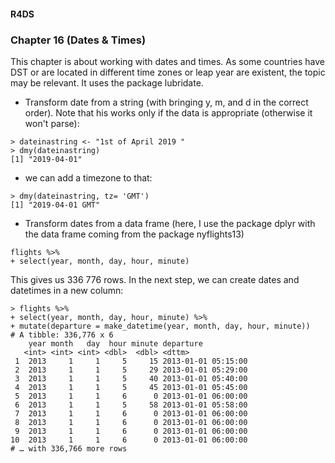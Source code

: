 #### R4DS
### Chapter 16 (Dates & Times)
This chapter is about working with dates and times. As some countries have DST or are located in different time zones or leap year are existent, the topic may be relevant. It uses the package lubridate.

- Transform date from a string (with bringing y, m, and d in the correct order). Note that his works only if the data is appropriate (otherwise it won't parse):
```
> dateinastring <- "1st of April 2019 "
> dmy(dateinastring)
[1] "2019-04-01"
```
  - we can add a timezone to that:
  ```
  > dmy(dateinastring, tz= 'GMT')
  [1] "2019-04-01 GMT"
  ```
  
- Transform dates from a data frame (here, I use the package dplyr with the data frame coming from the package nyflights13)
```
flights %>%
+ select(year, month, day, hour, minute)
 ```

This gives us 336 776 rows. In the next step, we can create dates and datetimes in a new column:
```
> flights %>%
+ select(year, month, day, hour, minute) %>%
+ mutate(departure = make_datetime(year, month, day, hour, minute))
# A tibble: 336,776 x 6
    year month   day  hour minute departure          
   <int> <int> <int> <dbl>  <dbl> <dttm>             
 1  2013     1     1     5     15 2013-01-01 05:15:00
 2  2013     1     1     5     29 2013-01-01 05:29:00
 3  2013     1     1     5     40 2013-01-01 05:40:00
 4  2013     1     1     5     45 2013-01-01 05:45:00
 5  2013     1     1     6      0 2013-01-01 06:00:00
 6  2013     1     1     5     58 2013-01-01 05:58:00
 7  2013     1     1     6      0 2013-01-01 06:00:00
 8  2013     1     1     6      0 2013-01-01 06:00:00
 9  2013     1     1     6      0 2013-01-01 06:00:00
10  2013     1     1     6      0 2013-01-01 06:00:00
# … with 336,766 more rows
